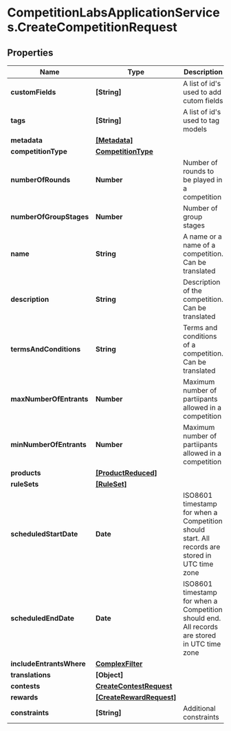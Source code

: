 # CompetitionLabsApplicationServices.CreateCompetitionRequest

## Properties

Name | Type | Description | Notes
------------ | ------------- | ------------- | -------------
**customFields** | **[String]** | A list of id&#39;s used to add cutom fields | [optional] 
**tags** | **[String]** | A list of id&#39;s used to tag models | [optional] 
**metadata** | [**[Metadata]**](Metadata.md) |  | [optional] 
**competitionType** | [**CompetitionType**](CompetitionType.md) |  | 
**numberOfRounds** | **Number** | Number of rounds to be played in a competition | 
**numberOfGroupStages** | **Number** | Number of group stages | [optional] 
**name** | **String** | A name or a name of a competition. Can be translated | 
**description** | **String** | Description of the competition. Can be translated | [optional] 
**termsAndConditions** | **String** | Terms and conditions of a competition. Can be translated | [optional] 
**maxNumberOfEntrants** | **Number** | Maximum number of partiipants allowed in a competition | [optional] 
**minNumberOfEntrants** | **Number** | Maximum number of partiipants allowed in a competition | 
**products** | [**[ProductReduced]**](ProductReduced.md) |  | 
**ruleSets** | [**[RuleSet]**](RuleSet.md) |  | 
**scheduledStartDate** | **Date** | ISO8601 timestamp for when a Competition should start. All records are stored in UTC time zone | 
**scheduledEndDate** | **Date** | ISO8601 timestamp for when a Competition should end. All records are stored in UTC time zone | 
**includeEntrantsWhere** | [**ComplexFilter**](ComplexFilter.md) |  | [optional] 
**translations** | **[Object]** |  | [optional] 
**contests** | [**CreateContestRequest**](CreateContestRequest.md) |  | [optional] 
**rewards** | [**[CreateRewardRequest]**](CreateRewardRequest.md) |  | [optional] 
**constraints** | **[String]** | Additional constraints | 


